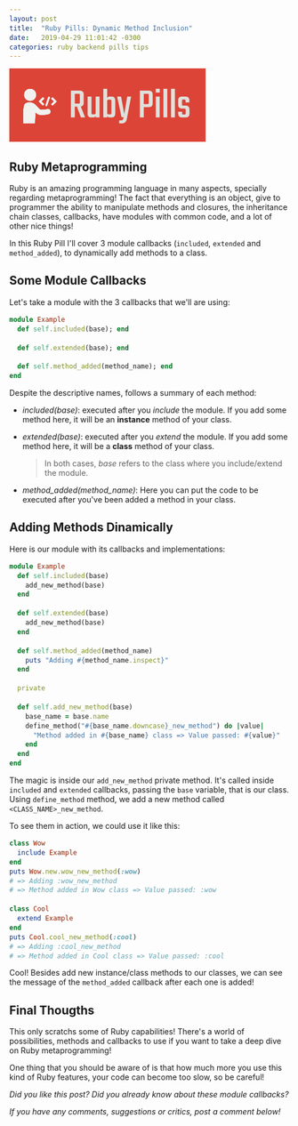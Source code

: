 ```yaml
---
layout: post
title:  "Ruby Pills: Dynamic Method Inclusion"
date:   2019-04-29 11:01:42 -0300
categories: ruby backend pills tips
---
```


<img src="/assets/img/ruby_pills.png">

## Ruby Metaprogramming 

Ruby is an amazing programming language in many aspects, specially regarding metaprogramming! The fact that everything is an object, give to programmer the ability to manipulate methods and closures, the inheritance chain classes, callbacks, have modules with common code, and a lot of other nice things!

In this Ruby Pill I'll cover 3 module callbacks (`included`, `extended` and `method_added`), to dynamically add methods to a class. 

## Some Module Callbacks

Let's take a module with the 3 callbacks that we'll are using:

```ruby
module Example
  def self.included(base); end

  def self.extended(base); end

  def self.method_added(method_name); end
end
```

Despite the descriptive names, follows a summary of each method:
- _included(base)_: executed after you _include_ the module. If you add some method here, it will be an __instance__ method of your class.  
- _extended(base)_: executed after you _extend_ the module. If you add some method here, it will be a __class__ method of your class.

    > In both cases, _base_ refers to the class where you include/extend the module.

- _method_added(method_name)_: Here you can put the code to be executed after you've been added a method in your class.

## Adding Methods Dinamically

Here is our module with its callbacks and implementations:

```ruby
module Example
  def self.included(base)
    add_new_method(base)
  end

  def self.extended(base)
    add_new_method(base)
  end

  def self.method_added(method_name)
    puts "Adding #{method_name.inspect}"
  end

  private

  def self.add_new_method(base)
    base_name = base.name
    define_method("#{base_name.downcase}_new_method") do |value|
      "Method added in #{base_name} class => Value passed: #{value}"
    end
  end
end
```

The magic is inside our `add_new_method` private method. It's called inside `included` and `extended` callbacks, passing the `base` variable, that is our class. Using `define_method` method, we add a new method called `<CLASS_NAME>_new_method`.

To see them in action, we could use it like this:

```ruby
class Wow
  include Example
end
puts Wow.new.wow_new_method(:wow) 
# => Adding :wow_new_method
# => Method added in Wow class => Value passed: :wow

class Cool
  extend Example
end
puts Cool.cool_new_method(:cool)
# => Adding :cool_new_method
# => Method added in Cool class => Value passed: :cool
```

Cool! Besides add new instance/class methods to our classes, we can see the message of the `method_added` callback after each one is added!

## Final Thougths

This only scratchs some of Ruby capabilities! There's a world of possibilities, methods and callbacks to use if you want to take a deep dive on Ruby metaprogramming!

One thing that you should be aware of is that how much more you use this kind of Ruby features, your code can become too slow, so be careful!

_Did you like this post? Did you already know about these module callbacks?_ 

_If you have any comments, suggestions or critics, post a comment below!_
